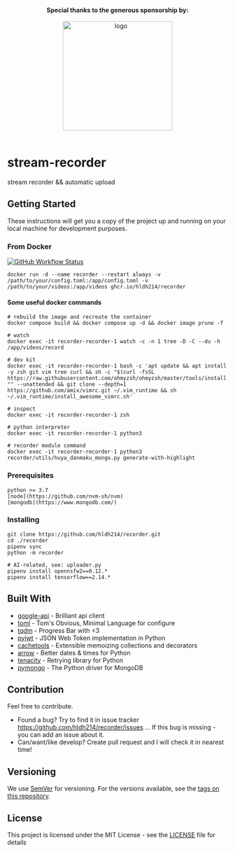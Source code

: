 <p align="center">
  <b>Special thanks to the generous sponsorship by:</b>
  <br><br>
  <a target="_blank" href="https://jb.gg/OpenSourceSupport">
    <img src="https://resources.jetbrains.com/storage/products/company/brand/logos/jb_beam.svg" width=250 alt="logo">
  </a>
  <br><br>
</p>

# stream-recorder

stream recorder &amp;&amp; automatic upload

## Getting Started

These instructions will get you a copy of the project up and running on your local machine for development purposes.

### From Docker

[![GitHub Workflow Status](https://img.shields.io/github/actions/workflow/status/hldh214/recorder/docker-image.yml?branch=master)](https://github.com/hldh214/recorder/pkgs/container/recorder)

``` shell
docker run -d --name recorder --restart always -v /path/to/your/config.toml:/app/config.toml -v /path/to/your/videos:/app/videos ghcr.io/hldh214/recorder
```

#### Some useful docker commands

```shell
# rebuild the image and recreate the container
docker compose build && docker compose up -d && docker image prune -f

# watch
docker exec -it recorder-recorder-1 watch -c -n 1 tree -D -C --du -h /app/videos/record

# dev kit
docker exec -it recorder-recorder-1 bash -c 'apt update && apt install -y zsh git vim tree curl && sh -c "$(curl -fsSL https://raw.githubusercontent.com/ohmyzsh/ohmyzsh/master/tools/install.sh)" "" --unattended && git clone --depth=1 https://github.com/amix/vimrc.git ~/.vim_runtime && sh ~/.vim_runtime/install_awesome_vimrc.sh'

# inspect
docker exec -it recorder-recorder-1 zsh

# python interpreter
docker exec -it recorder-recorder-1 python3

# recorder module command
docker exec -it recorder-recorder-1 python3 recorder/utils/huya_danmaku_mongo.py generate-with-highlight
```

### Prerequisites

```
python >= 3.7
[node](https://github.com/nvm-sh/nvm)
[mongodb](https://www.mongodb.com/)
```

### Installing

``` shell
git clone https://github.com/hldh214/recorder.git
cd ./recorder
pipenv sync
python -m recorder

# AI-related, see: uploader.py
pipenv install opennsfw2==0.12.*
pipenv install tensorflow==2.14.*
```

## Built With

* [google-api](https://github.com/googleapis/google-api-python-client) - Brilliant api client
* [toml](https://github.com/toml-lang/toml) - Tom's Obvious, Minimal Language for configure
* [tqdm](https://github.com/tqdm/tqdm) - Progress Bar with <3
* [pyjwt](https://github.com/jpadilla/pyjwt) - JSON Web Token implementation in Python
* [cachetools](https://github.com/tkem/cachetools) - Extensible memoizing collections and decorators
* [arrow](https://github.com/arrow-py/arrow) - Better dates & times for Python
* [tenacity](https://github.com/jd/tenacity) - Retrying library for Python
* [pymongo](https://github.com/mongodb/mongo-python-driver) - The Python driver for MongoDB

## Contribution

Feel free to contribute.

* Found a bug? Try to find it in issue tracker https://github.com/hldh214/recorder/issues ... If this bug is missing -
  you can add an issue about it.
* Can/want/like develop? Create pull request and I will check it in nearest time!

## Versioning

We use [SemVer](http://semver.org/) for versioning. For the versions available, see
the [tags on this repository](https://github.com/hldh214/recorder/tags).

## License

This project is licensed under the MIT License - see the [LICENSE](LICENSE) file for details
